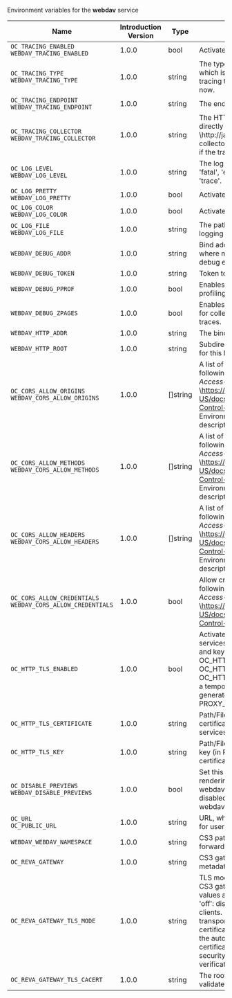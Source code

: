 Environment variables for the **webdav** service

| Name | Introduction Version | Type | Description | Default Value |
|---|---|---|---|---|
|`OC_TRACING_ENABLED`<br/>`WEBDAV_TRACING_ENABLED`| 1.0.0 |bool|Activates tracing.|false|
|`OC_TRACING_TYPE`<br/>`WEBDAV_TRACING_TYPE`| 1.0.0 |string|The type of tracing. Defaults to '', which is the same as 'jaeger'. Allowed tracing types are 'jaeger' and '' as of now.||
|`OC_TRACING_ENDPOINT`<br/>`WEBDAV_TRACING_ENDPOINT`| 1.0.0 |string|The endpoint of the tracing agent.||
|`OC_TRACING_COLLECTOR`<br/>`WEBDAV_TRACING_COLLECTOR`| 1.0.0 |string|The HTTP endpoint for sending spans directly to a collector, i.e. \http://jaeger-collector:14268/api/traces. Only used if the tracing endpoint is unset.||
|`OC_LOG_LEVEL`<br/>`WEBDAV_LOG_LEVEL`| 1.0.0 |string|The log level. Valid values are: 'panic', 'fatal', 'error', 'warn', 'info', 'debug', 'trace'.||
|`OC_LOG_PRETTY`<br/>`WEBDAV_LOG_PRETTY`| 1.0.0 |bool|Activates pretty log output.|false|
|`OC_LOG_COLOR`<br/>`WEBDAV_LOG_COLOR`| 1.0.0 |bool|Activates colorized log output.|false|
|`OC_LOG_FILE`<br/>`WEBDAV_LOG_FILE`| 1.0.0 |string|The path to the log file. Activates logging to this file if set.||
|`WEBDAV_DEBUG_ADDR`| 1.0.0 |string|Bind address of the debug server, where metrics, health, config and debug endpoints will be exposed.|127.0.0.1:9119|
|`WEBDAV_DEBUG_TOKEN`| 1.0.0 |string|Token to secure the metrics endpoint.||
|`WEBDAV_DEBUG_PPROF`| 1.0.0 |bool|Enables pprof, which can be used for profiling.|false|
|`WEBDAV_DEBUG_ZPAGES`| 1.0.0 |bool|Enables zpages, which can be used for collecting and viewing in-memory traces.|false|
|`WEBDAV_HTTP_ADDR`| 1.0.0 |string|The bind address of the HTTP service.|127.0.0.1:9115|
|`WEBDAV_HTTP_ROOT`| 1.0.0 |string|Subdirectory that serves as the root for this HTTP service.|/|
|`OC_CORS_ALLOW_ORIGINS`<br/>`WEBDAV_CORS_ALLOW_ORIGINS`| 1.0.0 |[]string|A list of allowed CORS origins. See following chapter for more details: *Access-Control-Allow-Origin* at \https://developer.mozilla.org/en-US/docs/Web/HTTP/Headers/Access-Control-Allow-Origin. See the Environment Variable Types description for more details.|[*]|
|`OC_CORS_ALLOW_METHODS`<br/>`WEBDAV_CORS_ALLOW_METHODS`| 1.0.0 |[]string|A list of allowed CORS methods. See following chapter for more details: *Access-Control-Request-Method* at \https://developer.mozilla.org/en-US/docs/Web/HTTP/Headers/Access-Control-Request-Method. See the Environment Variable Types description for more details.|[GET POST PUT PATCH DELETE OPTIONS]|
|`OC_CORS_ALLOW_HEADERS`<br/>`WEBDAV_CORS_ALLOW_HEADERS`| 1.0.0 |[]string|A list of allowed CORS headers. See following chapter for more details: *Access-Control-Request-Headers* at \https://developer.mozilla.org/en-US/docs/Web/HTTP/Headers/Access-Control-Request-Headers. See the Environment Variable Types description for more details.|[Authorization Origin Content-Type Accept X-Requested-With X-Request-Id Cache-Control]|
|`OC_CORS_ALLOW_CREDENTIALS`<br/>`WEBDAV_CORS_ALLOW_CREDENTIALS`| 1.0.0 |bool|Allow credentials for CORS.See following chapter for more details: *Access-Control-Allow-Credentials* at \https://developer.mozilla.org/en-US/docs/Web/HTTP/Headers/Access-Control-Allow-Credentials.|true|
|`OC_HTTP_TLS_ENABLED`| 1.0.0 |bool|Activates TLS for the http based services using the server certifcate and key configured via OC_HTTP_TLS_CERTIFICATE and OC_HTTP_TLS_KEY. If OC_HTTP_TLS_CERTIFICATE is not set a temporary server certificate is generated - to be used with PROXY_INSECURE_BACKEND=true.|false|
|`OC_HTTP_TLS_CERTIFICATE`| 1.0.0 |string|Path/File name of the TLS server certificate (in PEM format) for the http services.||
|`OC_HTTP_TLS_KEY`| 1.0.0 |string|Path/File name for the TLS certificate key (in PEM format) for the server certificate to use for the http services.||
|`OC_DISABLE_PREVIEWS`<br/>`WEBDAV_DISABLE_PREVIEWS`| 1.0.0 |bool|Set this option to 'true' to disable rendering of thumbnails triggered via webdav access. Note that when disabled, all access to preview related webdav paths will return a 404.|false|
|`OC_URL`<br/>`OC_PUBLIC_URL`| 1.0.0 |string|URL, where OpenCloud is reachable for users.|https://127.0.0.1:9200|
|`WEBDAV_WEBDAV_NAMESPACE`| 1.0.0 |string|CS3 path layout to use when forwarding /webdav requests|/users/{{.Id.OpaqueId}}|
|`OC_REVA_GATEWAY`| 1.0.0 |string|CS3 gateway used to look up user metadata|eu.opencloud.api.gateway|
|`OC_REVA_GATEWAY_TLS_MODE`| 1.0.0 |string|TLS mode for grpc connection to the CS3 gateway endpoint. Possible values are 'off', 'insecure' and 'on'. 'off': disables transport security for the clients. 'insecure' allows using transport security, but disables certificate verification (to be used with the autogenerated self-signed certificates). 'on' enables transport security, including server certificate verification.||
|`OC_REVA_GATEWAY_TLS_CACERT`| 1.0.0 |string|The root CA certificate used to validate the gateway's TLS certificate.||